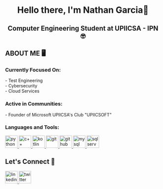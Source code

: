 <h1 align="center">Hello there, I'm Nathan Garcia👋</h1>
<h2 align="center">Computer Engineering Student at UPIICSA - IPN 🤓</h2>

<h2 align="left">ABOUT ME 🖥️</h2>
<h3 align="left">Currently Focused On:</h3>
  <p align="left">- Test Engineering 
    <br>- Cybersecurity
    <br>- Cloud Services </p>

<h3 align="left">Active in Communities:</h3>
  <p align="left">- Founder of Microsoft UPIICSA's Club "UPIICSOFT"</p>

<h3 align="left">Languages and Tools:</h3>
<p align="left"> 
  <a href="https://www.python.org" target="_blank" rel="noreferrer"> <img src="https://cdn.jsdelivr.net/gh/devicons/devicon/icons/python/python-original.svg" alt="python" width="40" height="40"/> </a> 
  <a href="https://cplusplus.com/" target="_blank" rel="noreferrer"> <img src="https://cdn.jsdelivr.net/gh/devicons/devicon/icons/cplusplus/cplusplus-original.svg" alt="c++" width="40" height="40"/> </a> 
  <a href="https://kotlinlang.org/" target="_blank" rel="noreferrer"> <img src="https://cdn.jsdelivr.net/gh/devicons/devicon/icons/kotlin/kotlin-original.svg" alt="kotlin" width="40" height="40"/> </a> 
  <a href="https://git-scm.com/" target="_blank" rel="noreferrer"> <img src="https://cdn.jsdelivr.net/gh/devicons/devicon/icons/git/git-original.svg" alt="git" width="40" height="40"/> </a> 
  <a href="https://github.com/" target="_blank" rel="noreferrer"> <img src="https://www.svgrepo.com/show/450156/github.svg" alt="github" width="40" height="40"/> </a> 
  <a href="https://www.mysql.com/products/workbench/" target="_blank" rel="noreferrer"> <img src="https://cdn.jsdelivr.net/gh/devicons/devicon/icons/mysql/mysql-original-wordmark.svg" alt="mysql" width="40" height="40"/> </a> 
  <a href="https://www.microsoft.com/es-mx/sql-server/sql-server-downloads" target="_blank" rel="noreferrer"> <img src="https://github.com/NathanErak/NathanErak/assets/85259693/f240208d-5d12-4a04-a5c7-f4c32e5670b2" alt="sqlserver" width="40" height="40"/> </a> 
</p> 

<h2 align="left">Let's Connect 🚀</h2>
<p align="left">
  <a href="https://www.linkedin.com/in/nathanerak/" target="_blank" rel="noreferrer"> <img src="https://www.svgrepo.com/show/448234/linkedin.svg" alt="linkedin" width="40" height="40"/> </a> 
  <a href="https://twitter.com/nathanerak" target="_blank" rel="noreferrer"> <img src="https://www.svgrepo.com/show/475689/twitter-color.svg" alt="twitter" width="40" height="40"/> </a>
</p>


<!--
**NathanErak/NathanErak** is a ✨ _special_ ✨ repository because its `README.md` (this file) appears on your GitHub profile.

Here are some ideas to get you started:

- 🔭 I’m currently working on ...
- 🌱 I’m currently learning ...
- 👯 I’m looking to collaborate on ...
- 🤔 I’m looking for help with ...
- 💬 Ask me about ...
- 📫 How to reach me: ...
- 😄 Pronouns: ...
- ⚡ Fun fact: ...
-->

